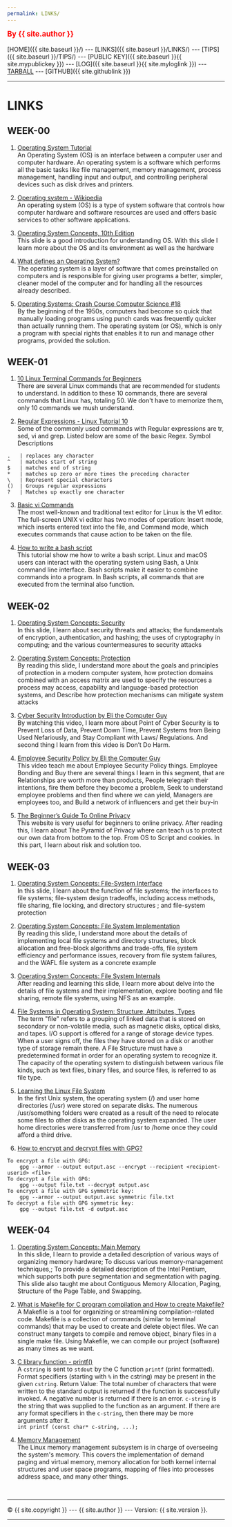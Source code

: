 ```yaml
---
permalink: LINKS/
---
```

<span style="color:red; font-weight:bold; font-size:larger;">By {{ site.author }}</span>
<br><br>
[HOME]({{ site.baseurl }}/) ---
[LINKS]({{ site.baseurl }}/LINKS/) ---
[TIPS]({{ site.baseurl }}/TIPS/) ---
[PUBLIC KEY]({{ site.baseurl }}{{ site.mypublickey }}) ---
[LOG]({{ site.baseurl }}{{ site.myloglink }}) ---
[TARBALL](https://os.vlsm.org/Log/mnabielap.tar.bz2.txt) ---
[GITHUB]({{ site.githublink }})
<br>
<hr>

# LINKS

## WEEK-00

1. [Operating System Tutorial](https://www.tutorialspoint.com/operating_system/index.htm)<br>
An Operating System (OS) is an interface between a computer user and computer hardware. 
An operating system is a software which performs all the basic tasks like file management, 
memory management, process management, handling input and output, and controlling peripheral 
devices such as disk drives and printers.

2. [Operating system - Wikipedia](https://en.wikipedia.org/wiki/Operating_system)<br>
An operating system (OS) is a type of system software that controls how computer hardware 
and software resources are used and offers basic services to other software applications.

3. [Operating System Concepts, 10th Edition](https://www.os-book.com/OS10/slide-dir/PPTX-dir/ch1.pptx)<br>
This slide is a good introduction for understanding OS. With this slide I learn 
more about the OS and its environment as well as the hardware

4. [What defines an Operating System?](https://rahmatm.samik-ibrahim.vlsm.org/2021/07/what-defines-operating-system.html)<br>
The operating system is a layer of software that comes preinstalled on computers 
and is responsible for giving user programs a better, simpler, cleaner model of 
the computer and for handling all the resources already described.

5. [Operating Systems: Crash Course Computer Science #18](https://www.youtube.com/watch?v=26QPDBe-NB8)<br>
By the beginning of the 1950s, computers had become so quick that manually loading 
programs using punch cards was frequently quicker than actually running them. 
The operating system (or OS), which is only a program with special rights that 
enables it to run and manage other programs, provided the solution.

## WEEK-01

1. [10 Linux Terminal Commands for Beginners](https://www.youtube.com/watch?v=CpTfQ-q6MPU)<br>
There are several Linux commands that are recommended for students to understand. 
In addition to these 10 commands, there are several commands that Linux has, 
totaling 50. We don't have to memorize them, only 10 commands we mush understand.

2. [Regular Expressions - Linux Tutorial 10](https://www.youtube.com/watch?v=mpyCeSvGh-M)<br>
Some of the commonly used commands with Regular expressions are tr, sed, vi and grep. 
Listed below are some of the basic Regex.
Symbol	Descriptions
```
.	| replaces any character
^	| matches start of string
$	| matches end of string
*	| matches up zero or more times the preceding character
\	| Represent special characters
()	| Groups regular expressions
?	| Matches up exactly one character
```

3. [Basic vi Commands](https://www.cs.colostate.edu/helpdocs/vi.html)<br>
The most well-known and traditional text editor for Linux is the VI editor. The 
full-screen UNIX vi editor has two modes of operation: Insert mode, which inserts 
entered text into the file, and Command mode, which executes commands that cause 
action to be taken on the file.

4. [How to write a bash script](https://www.youtube.com/watch?v=F-gskSl4pwQ)<br>
This tutorial show me how to write a bash script. Linux and macOS users can 
interact with the operating system using Bash, a Unix command line interface. 
Bash scripts make it easier to combine commands into a program. In Bash scripts, 
all commands that are executed from the terminal also function.

## WEEK-02

1. [Operating System Concepts: Security](https://www.os-book.com/OS10/slide-dir/PPTX-dir/ch16.pptx)<br>
In this slide, I learn about security threats and attacks; the fundamentals of encryption, 
authentication, and hashing; the uses of cryptography in computing; and the various 
countermeasures to security attacks

2. [Operating System Concepts: Protection](https://www.os-book.com/OS10/slide-dir/PPTX-dir/ch17.pptx)<br>
By reading this slide, I understand more about  the goals and principles of protection in a modern 
computer system, how protection domains combined with an access matrix are used to specify the resources 
a process may access, capability and language-based protection systems, and Describe how protection 
mechanisms can mitigate system attacks

3. [Cyber Security Introduction by Eli the Computer Guy](https://www.youtube.com/watch?v=rcDO8km6R6c)<br>
By watching this video, I learn more about Point of Cyber Security is to Prevent Loss of Data, 
Prevent Down Time, Prevent Systems from Being Used Nefariously, and Stay Compliant with Laws/ Regulations.
And second thing I learn from this video is Don’t Do Harm. 

4. [Employee Security Policy by Eli the Computer Guy](https://www.youtube.com/watch?v=CivG_2UqKMg)<br>
This video teach me about Employee Security Policy things. Employee Bonding and Buy there are several 
things I learn in this segment, that are Relationships are worth more than products, People telegraph 
their intentions, fire them before they become a problem, Seek to understand employee problems and 
then find where we can yield, Managers are employees too, and Build a network of influencers and get their 
buy-in 

5. [The Beginner’s Guide To Online Privacy](https://www.freecodecamp.org/news/the-beginners-guide-to-online-privacy-7149b33c4a3e/)<br>
This website is very useful for beginners to online privacy. After reading this, I learn about The 
Pyramid of Privacy where can teach us to protect our own data from bottom to the top. From OS to Script 
and cookies. In this part, I learn about risk and solution too.

## WEEK-03

1. [Operating System Concepts: File-System Interface](https://www.os-book.com/OS10/slide-dir/PPTX-dir/ch13.pptx)<br>
In this slide, I learn about the function of file systems; the interfaces to file systems; 
file-system design tradeoffs, including access methods, file sharing, file locking, and directory structures
; and file-system protection

2. [Operating System Concepts: File System Implementation](https://www.os-book.com/OS10/slide-dir/PPTX-dir/ch14.pptx)<br>
By reading this slide, I understand more about  the details of implementing local file systems and directory
structures, block allocation and free-block algorithms and trade-offs, file system efficiency and performance issues, 
recovery from file system failures, and  the WAFL file system as a concrete example

3. [Operating System Concepts: File System Internals](https://www.os-book.com/OS10/slide-dir/PPTX-dir/ch14.pptx)<br>
After reading and learning this slide, I learn more about delve into the details of file systems and their implementation, 
explore booting and file sharing, remote file systems, using NFS as an example.

4. [File Systems in Operating System: Structure, Attributes, Types](https://www.guru99.com/file-systems-operating-system.html)<br>
The term "file" refers to a grouping of linked data that is stored on secondary or non-volatile media, such as magnetic disks, optical disks, and tapes.
I/O support is offered for a range of storage device types. When a user signs off, the files they have stored on a disk or another type of storage remain 
there. A File Structure must have a predetermined format in order for an operating system to recognize it. The capacity of the operating system to distinguish 
between various file kinds, such as text files, binary files, and source files, is referred to as file type.

5. [Learning the Linux File System](https://www.youtube.com/watch?v=HIXzJ3Rz9po)<br>
In the first Unix system, the operating system (/) and user home directories (/usr) were stored on separate disks. The numerous /usr/something folders were 
created as a result of the need to relocate some files to other disks as the operating system expanded. The user home directories were transferred from /usr 
to /home once they could afford a third drive.

6. [How to encrypt and decrypt files with GPG?](https://www.thesecuritybuddy.com/pgp-and-gpg/how-to-encrypt-and-decrypt-files-with-gpg/)<br>
```
To encrypt a file with GPG:
	gpg --armor --output output.asc --encrypt --recipient <recipient-userid> <file>
To decrypt a file with GPG:
	gpg --output file.txt --decrypt output.asc
To encrypt a file with GPG symmetric key:
	gpg --armor --output output.asc symmetric file.txt
To decrypt a file with GPG symmetric key:
	gpg --output file.txt -d output.asc
```

## WEEK-04

1. [Operating System Concepts: Main Memory](https://www.os-book.com/OS10/slide-dir/PPTX-dir/ch9.pptx)<br>
In this slide, I learn to provide a detailed description of various ways of organizing memory
hardware; To discuss various memory-management techniques,; To provide a detailed description of the Intel 
Pentium, which supports both pure segmentation and segmentation with paging. This slide also taught me
about Contiguous Memory Allocation, Paging, Structure of the Page Table, and Swapping.

2. [What is Makefile for C program compilation and How to create Makefile?](https://www.includehelp.com/c-programming-questions/what-is-makefile.aspx)<br>
A Makefile is a tool for organizing or streamlining compilation-related code. Makefile is a collection of 
commands (similar to terminal commands) that may be used to create and delete object files. We can construct 
many targets to compile and remove object, binary files in a single make file. Using Makefile, we can compile 
our project (software) as many times as we want.

3. [C library function - printf()](https://www.tutorialspoint.com/c_standard_library/c_function_printf.htm)<br>
A `cstring` is sent to `stdout` by the C function `printf` (print formatted). Format specifiers (starting with `%`
in the cstring) may be present in the given `cstring`. Return Value: The total number of characters that were written 
to the standard output is returned if the function is successfully invoked. A negative number is returned if there is an error.
`c-string` is the string that was supplied to the function as an argument. If there are any format specifiers in the 
`c-string`, then there may be more arguments after it.<br>
`int printf (const char* c-string, ...);`

4. [Memory Management](https://docs.kernel.org/admin-guide/mm/index.html)<br>
The Linux memory management subsystem is in charge of overseeing the system's memory. 
This covers the implementation of demand paging and virtual memory, memory allocation for both kernel internal 
structures and user space programs, mapping of files into processes address space, and many other things.

<br>
<hr>
&copy; {{ site.copyright }} --- {{ site.author }} --- Version: {{ site.version }}.
<hr>
<br>
